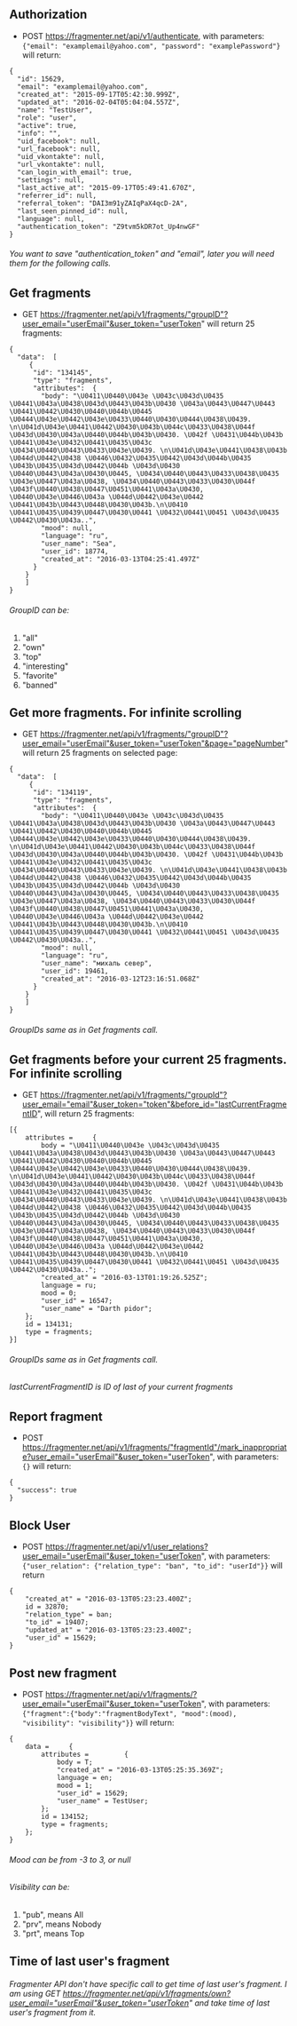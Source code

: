 ## Authorization 

* POST https://fragmenter.net/api/v1/authenticate, with parameters: `{"email": "examplemail@yahoo.com", "password": "examplePassword"}` will return:


```
{
  "id": 15629,
  "email": "examplemail@yahoo.com",
  "created_at": "2015-09-17T05:42:30.999Z",
  "updated_at": "2016-02-04T05:04:04.557Z",
  "name": "TestUser",
  "role": "user",
  "active": true,
  "info": "",
  "uid_facebook": null,
  "url_facebook": null,
  "uid_vkontakte": null,
  "url_vkontakte": null,
  "can_login_with_email": true,
  "settings": null,
  "last_active_at": "2015-09-17T05:49:41.670Z",
  "referrer_id": null,
  "referral_token": "DAI3m91yZAIqPaX4qcD-2A",
  "last_seen_pinned_id": null,
  "language": null,
  "authentication_token": "Z9tvm5kDR7ot_Up4nwGF"
}
```

###### You want to save "authentication_token" and "email", later you will need them for the following calls.



## Get fragments

* GET https://fragmenter.net/api/v1/fragments/"groupID"?user_email="userEmail"&user_token="userToken" will return 25 fragments:


```
{
  "data":  [
     {
      "id": "134145",
      "type": "fragments",
      "attributes":  {
        "body": "\U0411\U0440\U043e \U043c\U043d\U0435 \U0441\U043a\U0438\U043d\U0443\U043b\U0430 \U043a\U0443\U0447\U0443 \U0441\U0442\U0430\U0440\U044b\U0445 \U0444\U043e\U0442\U043e\U0433\U0440\U0430\U0444\U0438\U0439. \n\U041d\U043e\U0441\U0442\U0430\U043b\U044c\U0433\U0438\U044f \U043d\U0430\U043a\U0440\U044b\U043b\U0430. \U042f \U0431\U044b\U043b \U0441\U043e\U0432\U0441\U0435\U043c \U0434\U0440\U0443\U0433\U043e\U0439. \n\U041d\U043e\U0441\U0438\U043b \U044d\U0442\U0438 \U0446\U0432\U0435\U0442\U043d\U044b\U0435 \U043b\U0435\U043d\U0442\U044b \U043d\U0430 \U0440\U0443\U043a\U0430\U0445, \U0434\U0440\U0443\U0433\U0438\U0435 \U043e\U0447\U043a\U0438, \U0434\U0440\U0443\U0433\U0430\U044f \U043f\U0440\U0438\U0447\U0451\U0441\U043a\U0430, \U0440\U043e\U0446\U043a \U044d\U0442\U043e\U0442 \U0441\U043b\U0443\U0448\U0430\U043b.\n\U0410 \U0441\U0435\U0439\U0447\U0430\U0441 \U0432\U0441\U0451 \U043d\U0435 \U0442\U0430\U043a..",
        "mood": null,
        "language": "ru",
        "user_name": "Sea",
        "user_id": 18774,
        "created_at": "2016-03-13T04:25:41.497Z"
      }
    }
    ]
}   
``` 

###### GroupID can be:
1. "all"
2. "own"
3. "top"
4. "interesting"
5. "favorite"
6. "banned"



## Get more fragments. For infinite scrolling

* GET https://fragmenter.net/api/v1/fragments/"groupID"?user_email="userEmail"&user_token="userToken"&page="pageNumber" will return 25 fragments on selected page:


```
{
  "data":  [
     {
      "id": "134119",
      "type": "fragments",
      "attributes":  {
        "body": "\U0411\U0440\U043e \U043c\U043d\U0435 \U0441\U043a\U0438\U043d\U0443\U043b\U0430 \U043a\U0443\U0447\U0443 \U0441\U0442\U0430\U0440\U044b\U0445 \U0444\U043e\U0442\U043e\U0433\U0440\U0430\U0444\U0438\U0439. \n\U041d\U043e\U0441\U0442\U0430\U043b\U044c\U0433\U0438\U044f \U043d\U0430\U043a\U0440\U044b\U043b\U0430. \U042f \U0431\U044b\U043b \U0441\U043e\U0432\U0441\U0435\U043c \U0434\U0440\U0443\U0433\U043e\U0439. \n\U041d\U043e\U0441\U0438\U043b \U044d\U0442\U0438 \U0446\U0432\U0435\U0442\U043d\U044b\U0435 \U043b\U0435\U043d\U0442\U044b \U043d\U0430 \U0440\U0443\U043a\U0430\U0445, \U0434\U0440\U0443\U0433\U0438\U0435 \U043e\U0447\U043a\U0438, \U0434\U0440\U0443\U0433\U0430\U044f \U043f\U0440\U0438\U0447\U0451\U0441\U043a\U0430, \U0440\U043e\U0446\U043a \U044d\U0442\U043e\U0442 \U0441\U043b\U0443\U0448\U0430\U043b.\n\U0410 \U0441\U0435\U0439\U0447\U0430\U0441 \U0432\U0441\U0451 \U043d\U0435 \U0442\U0430\U043a..",
        "mood": null,
        "language": "ru",
        "user_name": "михаль север",
        "user_id": 19461,
        "created_at": "2016-03-12T23:16:51.068Z"
      }
    }
	]
}
``` 

###### GroupIDs same as in Get fragments call.



## Get fragments before your current 25 fragments. For infinite scrolling

* GET https://fragmenter.net/api/v1/fragments/"groupId"?user_email="email"&user_token="token"&before_id="lastCurrentFragmentID", will return 25 fragments:

```
[{
    attributes =     {
        body = "\U0411\U0440\U043e \U043c\U043d\U0435 \U0441\U043a\U0438\U043d\U0443\U043b\U0430 \U043a\U0443\U0447\U0443 \U0441\U0442\U0430\U0440\U044b\U0445 \U0444\U043e\U0442\U043e\U0433\U0440\U0430\U0444\U0438\U0439. \n\U041d\U043e\U0441\U0442\U0430\U043b\U044c\U0433\U0438\U044f \U043d\U0430\U043a\U0440\U044b\U043b\U0430. \U042f \U0431\U044b\U043b \U0441\U043e\U0432\U0441\U0435\U043c \U0434\U0440\U0443\U0433\U043e\U0439. \n\U041d\U043e\U0441\U0438\U043b \U044d\U0442\U0438 \U0446\U0432\U0435\U0442\U043d\U044b\U0435 \U043b\U0435\U043d\U0442\U044b \U043d\U0430 \U0440\U0443\U043a\U0430\U0445, \U0434\U0440\U0443\U0433\U0438\U0435 \U043e\U0447\U043a\U0438, \U0434\U0440\U0443\U0433\U0430\U044f \U043f\U0440\U0438\U0447\U0451\U0441\U043a\U0430, \U0440\U043e\U0446\U043a \U044d\U0442\U043e\U0442 \U0441\U043b\U0443\U0448\U0430\U043b.\n\U0410 \U0441\U0435\U0439\U0447\U0430\U0441 \U0432\U0441\U0451 \U043d\U0435 \U0442\U0430\U043a..";
        "created_at" = "2016-03-13T01:19:26.525Z";
        language = ru;
        mood = 0;
        "user_id" = 16547;
        "user_name" = "Darth pidor";
    };
    id = 134131;
    type = fragments;
}]
``` 

###### GroupIDs same as in Get fragments call.
###### lastCurrentFragmentID is ID of last of your current fragments



## Report fragment 

* POST https://fragmenter.net/api/v1/fragments/"fragmentId"/mark_inappropriate?user_email="userEmail"&user_token="userToken", with parameters: `{}` will return:


```
{
  "success": true
}
``` 


## Block User

* POST https://fragmenter.net/api/v1/user_relations?user_email="userEmail"&user_token="userToken", with parameters: `{"user_relation": {"relation_type": "ban", "to_id": "userId"}}` will return


```
{
    "created_at" = "2016-03-13T05:23:23.400Z";
    id = 32870;
    "relation_type" = ban;
    "to_id" = 19407;
    "updated_at" = "2016-03-13T05:23:23.400Z";
    "user_id" = 15629;
}
``` 



## Post new fragment

* POST https://fragmenter.net/api/v1/fragments/?user_email="userEmail"&user_token="userToken", with parameters:  `{"fragment":{"body":"fragmentBodyText", "mood":(mood), "visibility": "visibility"}}` will return:

```
{
    data =     {
        attributes =         {
            body = T;
            "created_at" = "2016-03-13T05:25:35.369Z";
            language = en;
            mood = 1;
            "user_id" = 15629;
            "user_name" = TestUser;
        };
        id = 134152;
        type = fragments;
    };
}
``` 

###### Mood can be from -3 to 3, or null

###### Visibility can be:

1. "pub", means All
2. "prv", means Nobody
3. "prt", means Top



## Time of last user's fragment

###### Fragmenter API don't have specific call to get time of last user's fragment. I am using GET https://fragmenter.net/api/v1/fragments/own?user_email="userEmail"&user_token="userToken" and take time of last user's fragment from it.






